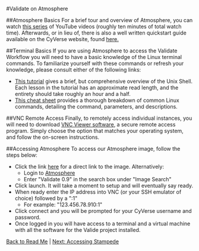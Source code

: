 #Validate on Atmosphere

##Atmosphere Basics
For a brief tour and overview of Atmosphere, you can watch [this series](https://www.youtube.com/watch?v=8SCE1Vpm9CI&list=PL-0S9LiUi0vhXEADveTYEoKb8ua1aYIby) of YouTube videos (roughly ten minutes of total watch time). Afterwards, or in lieu of, there is also a well written quickstart guide available on the CyVerse website, found [here.](http://www.cyverse.org/atmosphere)

##Terminal Basics
If you are using Atmosphere to access the Validate Workflow you will need to have a basic knowledge 
of the Linux terminal commands. To familiarize yourself with these commands or refresh your knowledge, please consult either of the following links:
  - [This tutorial](http://swcarpentry.github.io/shell-novice/) gives a brief, but comprehensive overview of the Unix Shell. Each lesson in the tutorial has an approximate read length, and the entirety should take roughly an hour and a half.
  - [This cheat sheet](http://linoxide.com/guide/linux-cheat-sheet.png) provides a thorough breakdown of common Linux commands, detailing the command, parameters, and descriptions. 

##VNC Remote Access
Finally, to remotely access individual instances, you will need to download [VNC Viewer software](http://www.realvnc.com/download/viewer/), a secure remote access program. Simply choose the option that matches your operating system, and follow the on-screen instructions.

##Accessing Atmosphere
To access our Atmosphere image, follow the steps below:
  - Click the link [here](https://atmo.cyverse.org/application/images/1194) for a direct link to the image. Alternatively:
    - Login to [Atmosphere](https://atmo.cyverse.org/application/images)
    - Enter "Validate 0.9" in the search box under "Image Search"
  - Click launch. It will take a moment to setup and will eventually say ready.
  - When ready enter the IP address into VNC (or your SSH emulator of choice) followed by a ":1" 
      - For example: "123.456.78.910:1"
  - Click connect and you will be prompted for your CyVerse username and password.
  - Once logged in you will have access to a terminal and a virtual machine with all the software for the Valide project installed.

[Back to Read Me](../README.md) | [Next: Accessing Stampede](Stampede-guide.md)

